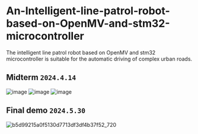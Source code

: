 # An-Intelligent-line-patrol-robot-based-on-OpenMV-and-stm32-microcontroller
The intelligent line patrol robot based on OpenMV and stm32 microcontroller is suitable for the automatic driving of complex urban roads.

## Midterm `2024.4.14`
![image](https://github.com/Cao1014/An-Intelligent-line-patrol-robot-based-on-OpenMV-and-stm32-microcontroller/assets/101035289/5851ef3f-a216-438a-989e-cdca9340c187)
![image](https://github.com/Cao1014/An-Intelligent-line-patrol-robot-based-on-OpenMV-and-stm32-microcontroller/assets/101035289/8aaad232-1f4b-4701-afdb-966555418f96)
![image](https://github.com/Cao1014/An-Intelligent-line-patrol-robot-based-on-OpenMV-and-stm32-microcontroller/assets/101035289/55da6e9c-bdb4-4d71-8c19-afb618b54bba)

## Final demo `2024.5.30`
![b5d99215a0f5130d7713df3df4b37f52_720](https://github.com/Cao1014/An-Intelligent-line-patrol-robot-based-on-OpenMV-and-stm32-microcontroller/assets/101035289/5f58b67d-b6d6-4eab-a2e0-adf181fe61f7)

